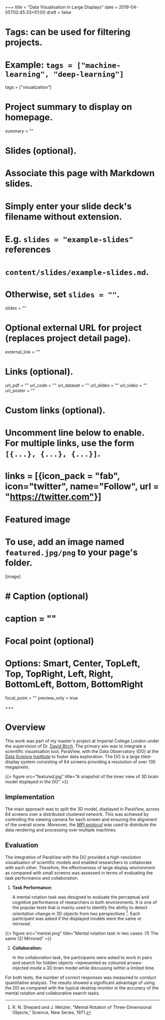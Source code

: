 +++
title = "Data Visualisation in Large Displays"
date = 2019-04-05T02:45:33+01:00
draft = false

# Tags: can be used for filtering projects.
# Example: `tags = ["machine-learning", "deep-learning"]`
tags = ["visualization"]

# Project summary to display on homepage.
summary = ""

# Slides (optional).
#   Associate this page with Markdown slides.
#   Simply enter your slide deck's filename without extension.
#   E.g. `slides = "example-slides"` references 
#   `content/slides/example-slides.md`.
#   Otherwise, set `slides = ""`.
slides = ""

# Optional external URL for project (replaces project detail page).
external_link = ""

# Links (optional).
url_pdf = ""
url_code = ""
url_dataset = ""
url_slides = ""
url_video = ""
url_poster = ""

# Custom links (optional).
#   Uncomment line below to enable. For multiple links, use the form `[{...}, {...}, {...}]`.
# links = [{icon_pack = "fab", icon="twitter", name="Follow", url = "https://twitter.com"}]

# Featured image
# To use, add an image named `featured.jpg/png` to your page's folder. 
[image]
#  # Caption (optional)
#  caption = ""

  # Focal point (optional)
  # Options: Smart, Center, TopLeft, Top, TopRight, Left, Right, BottomLeft, Bottom, BottomRight
  focal_point = ""
  preview_only = true

+++
# Overview
This work was part of my master's project at Imperial College London under the supervision of Dr. [David Birch](https://scholar.google.co.uk/citations?hl=en&user=0w0rO70AAAAJ). The primary aim was to integrate a scientific visualisation tool, ParaView, with the Data Observatory (DO) at the [Data Science Insititute](https://www.imperial.ac.uk/data-science/data-observatory/) to foster data exploration. The DO is a large tiled-display system consisting of 64 screens providing a resolution of over 130 megapixels. 

{{< figure src="featured.jpg" title="A snapshot of the inner view of 3D brain model displayed in the DO" >}}

## Implementation
The main approach was to split the 3D model, displayed in ParaView, across 64 screens over a distributed clustered network. This was achieved by controlling the viewing camera for each screen and ensuring the alignment of the overall scene. Moreover, the [MPI protocol](https://en.wikipedia.org/wiki/Message_Passing_Interface) was used to distribute the data rendering and processing over multiple machines.

## Evaluation
The integration of ParaView with the DO provided a high-resolution visualisation of scientific models and enabled researchers to collaborate with each other. Therefore, the effectiveness of large display environment as compared with small screens was assessed in terms of evaluating the task performance and collaboration.

1. **Task Performance:**

    A mental rotation task was designed to evaluate the perceptual and cognitive performance of researchers in both environments. It is one of the popular tests that is mainly used to identify the ability to detect orientation change in 3D objects from two perspectives [^1]. Each participant was asked if the displayed models were the same or mirrored.
[^1]: R. N. Shepard and J. Metzler, “Mental Rotation of Three-Dimensional Objects,” Science, New Series, 1971. 

{{< figure src="mental.png" title="Mental rotation task in two cases: (1) The same (2) Mirrored" >}}

2. **Collaboration:**

    In the collaboration task, the participants were asked to work in pairs and search for hidden objects -represented as coloured arrows- injected inside a 3D brain model while discussing within a limited time. 

For both tests, the number of correct responses was measured to conduct quantitative analysis. The results showed a significant advantage of using the DO as compared with the typical desktop monitor in the accuracy of the mental rotation and collaborative search tasks.